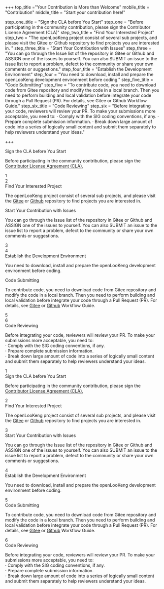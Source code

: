 +++
top_title ="Your Contribution is More than Welcome"
mobile_title = "Contribution"
middle_title = "Start your contribution here!"

step_one_title = "Sign the CLA before You Start"
step_one = "Before participating in the community contribution, please sign the Contributor License Agreement (CLA)"
step_two_title = "Find Your Interested Project"
step_two = "The openLooKeng project consist of several sub projects, and please visit the Gitee or Github repository to find projects you are interested in. "
step_three_title = "Start Your Contribution with Issues"
step_three = "You can go through the Issue list of the repository in Gitee or Github and ASSIGN one of the issues to yourself. You can also SUBMIT an issue to the issue list to report a problem, defect to the community or share your own comments or suggestions."
step_four_title = "Establish the Development Environment"
step_four = "You need to download, install and prepare the openLooKeng development environment before coding."
step_five_title = "Code Submitting"
step_five = "To contribute code, you need to download code from Gitee repository and modify the code in a local branch. Then you need to perform building and local validation before integrate your code through a Pull Request (PR). For details, see Gitee or Github Workflow Guide."
step_six_title = "Code Reviewing"
step_six = "Before integrating your code, reviewers will review your PR. To make your submissions more acceptable, you need to: · Comply with the SIG coding conventions, if any. · Prepare complete submission information. · Break down large amount of code into a series of logically small content and submit them separately to help reviewers understand your ideas."

+++



<!-- PC 向导模块-->
<div class="isPC maillist maillist-guidance">
    <div class="maillist-divider">
        <div class="maillist-icon-comm"></div>
    </div>
    <div class="step-left">
        <div class="step-left-box">
            <span>Sign the CLA before You Start</span>
            <p>Before participating in the community contribution, please sign the <a href="/signcla.html" target="_blank">Contributor License Agreement (CLA).</a></p>
        </div>
        <div class="step-left-num">
            <span>1</span>
        </div>
        <div class="step-left-line"></div>
    </div>
    <div class="step-right">
        <div class="step-right-line"></div>
        <div class="step-right-num">
            <span>2</span>
        </div>
        <div class="step-right-box">
            <span>Find Your Interested Project</span>
            <p>The openLooKeng project consist of several sub projects, and please visit the <a href="https://gitee.com/openlookeng" target="_blank">Gitee</a> or <a href="https://github.com/openlookeng" target="_blank">Github</a> repository to find projects you are interested in.</p>
        </div>
    </div>
    <div class="step-left">
    <div class="step-left-box">
        <span>Start Your Contribution with Issues</span>
        <p>You can go through the Issue list of the repository in Gitee or Github and ASSIGN one of the issues to yourself. You can also SUBMIT an issue to the issue list to report a problem, defect to the community or share your own comments or suggestions.</p>
    </div>
    <div class="step-left-num">
        <span>3</span>
    </div>
    <div class="step-left-line"></div>
    </div>
    <div class="step-right">
        <div class="step-right-line"></div>
        <div class="step-right-num">
            <span>4</span>
        </div>
        <div class="step-right-box">
            <span>Establish the Development Environment</span>
            <p>You need to download, install and prepare the openLooKeng development environment before coding.</p>
        </div>
    </div>
    <div class="step-left">
        <div class="step-left-box">
            <span>Code Submitting</span>
            <p>To contribute code, you need to download code from Gitee repository and modify the code in a local branch. Then you need to perform building and local validation before integrate your code through a Pull Request (PR). For details, see <a href="http://git.mydoc.io/?t=153749" target="_blank">Gitee</a> or <a href="https://help.github.com/en/github/collaborating-with-issues-and-pull-requests/about-pull-requests" target="_blank">Github</a> Workflow Guide.</p>
        </div>
        <div class="step-left-num">
            <span>5</span>
        </div>
        <div class="step-left-line"></div>
    </div>
    <div class="step-right">
            <div class="step-right-line"></div>
        <div class="step-right-num">
            <span>6</span>
        </div>
        <div class="step-right-box">
            <span>Code Reviewing</span>
            <p>Before integrating your code, reviewers will review your PR. To make your submissions more acceptable, you need to: <br>· Comply with the SIG coding conventions, if any. <br>· Prepare complete submission information. <br>· Break down large amount of code into a series of logically small content and submit them separately to help reviewers understand your ideas.</p>
        </div>
    </div>
</div>

<!-- mobile 向导模块-->
<div class="isH5 maillist maillist-H5">
    <div class="maillist-H5-step">
        <div class="step-num">
            <span>1</span>
        </div>
        <div class="maillist-H5-description">
            <span>Sign the CLA before You Start</span>
            <p>Before participating in the community contribution, please sign the <a href="/signcla.html">Contributor License Agreement (CLA).</a></p>
        </div>
    </div>
    <div class="maillist-H5-step">
        <div class="step-num">
            <span>2</span>
        </div>
        <div class="maillist-H5-description">
            <span>Find Your Interested Project</span>
            <p>The openLooKeng project consist of several sub projects, and please visit the <a href="https://gitee.com/openlookeng">Gitee</a> or <a href="https://github.com/openlookeng">Github</a> repository to find projects you are interested in.</p>
        </div>
    </div>
    <div class="maillist-H5-step">
        <div class="step-num">
            <span>3</span>
        </div>
        <div class="maillist-H5-description">
            <span>Start Your Contribution with Issues</span>
            <p>You can go through the Issue list of the repository in Gitee or Github and ASSIGN one of the issues to yourself. You can also SUBMIT an issue to the issue list to report a problem, defect to the community or share your own comments or suggestions.</p>
        </div>
    </div>
    <div class="maillist-H5-step">
        <div class="step-num">
            <span>4</span>
        </div>
        <div class="maillist-H5-description">
            <span>Establish the Development Environment</span>
            <p>You need to download, install and prepare the openLooKeng development environment before coding.</p>
        </div>
    </div>
    <div class="maillist-H5-step">
        <div class="step-num">
            <span>5</span>
        </div>
        <div class="maillist-H5-description">
            <span>Code Submitting</span>
            <p>To contribute code, you need to download code from Gitee repository and modify the code in a local branch. Then you need to perform building and local validation before integrate your code through a Pull Request (PR). For details, see <a href="http://git.mydoc.io/?t=153749">Gitee</a> or <a href="https://help.github.com/en/github/collaborating-with-issues-and-pull-requests/about-pull-requests">Github</a> Workflow Guide.</p>
        </div>
    </div>
    <div class="maillist-H5-step">
        <div class="step-num">
            <span>6</span>
        </div>
        <div class="maillist-H5-description">
            <span>Code Reviewing</span>
            <p>Before integrating your code, reviewers will review your PR. To make your submissions more acceptable, you need to: <br>· Comply with the SIG coding conventions, if any. <br>· Prepare complete submission information. <br>· Break down large amount of code into a series of logically small content and submit them separately to help reviewers understand your ideas.</p>
        </div>
    </div>
</div>